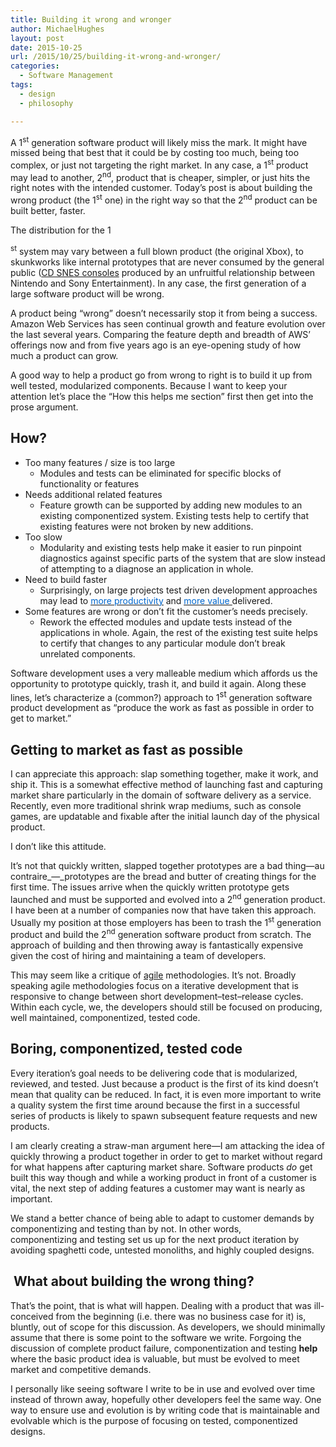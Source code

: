 ```yaml
---
title: Building it wrong and wronger
author: MichaelHughes
layout: post
date: 2015-10-25
url: /2015/10/25/building-it-wrong-and-wronger/
categories:
  - Software Management
tags:
  - design
  - philosophy

---
```

A 1<sup>st</sup> generation software product will likely miss the mark. It might have missed being that best that it could be by costing too much, being too complex, or just not targeting the right market. In any case, a 1<sup>st</sup> product may lead to another, 2<sup>nd</sup>, product that is cheaper, simpler, or just hits the right notes with the intended customer. Today’s post is about building the wrong product (the 1<sup>st</sup> one) in the right way so that the 2<sup>nd</sup> product can be built better, faster.

<!--more-->The distribution for the 1

<sup>st</sup> system may vary between a full blown product (the original Xbox), to skunkworks like internal prototypes that are never consumed by the general public ([CD SNES consoles][1] produced by an unfruitful relationship between Nintendo and Sony Entertainment). In any case, the first generation of a large software product will be wrong.

A product being “wrong” doesn&#8217;t necessarily stop it from being a success. Amazon Web Services has seen continual growth and feature evolution over the last several years. Comparing the feature depth and breadth of AWS’ offerings now and from five years ago is an eye-opening study of how much a product can grow.

A good way to help a product go from wrong to right is to build it up from well tested, modularized components. Because I want to keep your attention let’s place the “How this helps me section” first then get into the prose argument.

## How?

  * Too many features / size is too large 
      * Modules and tests can be eliminated for specific blocks of functionality or features
  * Needs additional related features 
      * Feature growth can be supported by adding new modules to an existing componentized system. Existing tests help to certify that existing features were not broken by new additions.
  * Too slow 
      * Modularity and existing tests help make it easier to run pinpoint diagnostics against specific parts of the system that are slow instead of attempting to a diagnose an application in whole.
  * Need to build faster 
      * Surprisingly, on large projects test driven development approaches may lead to [<u><span style="color: #0066cc;">more productivity</span></u>][2] and [<u><span style="color: #0066cc;">more value </span></u>][3]delivered.
  * Some features are wrong or don’t fit the customer’s needs precisely. 
      * Rework the effected modules and update tests instead of the applications in whole. Again, the rest of the existing test suite helps to certify that changes to any particular module don’t break unrelated components.

Software development uses a very malleable medium which affords us the opportunity to prototype quickly, trash it, and build it again. Along these lines, let’s characterize a (common?) approach to 1<sup><span style="font-size: small;">st</span></sup> generation software product development as “produce the work as fast as possible in order to get to market.”

## Getting to market as fast as possible

I can appreciate this approach: slap something together, make it work, and ship it. This is a somewhat effective method of launching fast and capturing market share particularly in the domain of software delivery as a service. Recently, even more traditional shrink wrap mediums, such as console games, are updatable and fixable after the initial launch day of the physical product.

I don’t like this attitude.

It’s not that quickly written, slapped together prototypes are a bad thing—au contraire_—_prototypes are the bread and butter of creating things for the first time. The issues arrive when the quickly written prototype gets launched and must be supported and evolved into a 2<sup>nd</sup> generation product. I have been at a number of companies now that have taken this approach. Usually my position at those employers has been to trash the 1<sup>st</sup> generation product and build the 2<sup>nd</sup> generation software product from scratch. The approach of building and then throwing away is fantastically expensive given the cost of hiring and maintaining a team of developers.

This may seem like a critique of [agile][4] methodologies. It’s not. Broadly speaking agile methodologies focus on a iterative development that is responsive to change between short development–test–release cycles. Within each cycle, we, the developers should still be focused on producing, well maintained, componentized, tested code.

## Boring, componentized, tested code

Every iteration’s goal needs to be delivering code that is modularized, reviewed, and tested. Just because a product is the first of its kind doesn’t mean that quality can be reduced. In fact, it is even more important to write a quality system the first time around because the first in a successful series of products is likely to spawn subsequent feature requests and new products.

I am clearly creating a straw-man argument here—I am attacking the idea of quickly throwing a product together in order to get to market without regard for what happens after capturing market share. Software products _do_ get built this way though and while a working product in front of a customer is vital, the next step of adding features a customer may want is nearly as important.

We stand a better chance of being able to adapt to customer demands by componentizing and testing than by not. In other words, componentizing and testing set us up for the next product iteration by avoiding spaghetti code, untested monoliths, and highly coupled designs.

##  What about building the wrong thing?

That’s the point, that is what will happen. Dealing with a product that was ill-conceived from the beginning (i.e. there was no business case for it) is, bluntly, out of scope for this discussion. As developers, we should minimally assume that there is some point to the software we write. Forgoing the discussion of complete product failure, componentization and testing **help** where the basic product idea is valuable, but must be evolved to meet market and competitive demands.

I personally like seeing software I write to be in use and evolved over time instead of thrown away, hopefully other developers feel the same way. One way to ensure use and evolution is by writing code that is maintainable and evolvable which is the purpose of focusing on tested, componentized designs.

 [1]: https://en.wikipedia.org/wiki/PlayStation#Origins
 [2]: http://nparc.cisti-icist.nrc-cnrc.gc.ca/npsi/ctrl?action=shwart&index=an&req=5763742&lang=en
 [3]: http://www.ipd.kit.edu/KarHPFn/papers/edser03.pdf
 [4]: https://en.wikipedia.org/wiki/Agile_software_development
